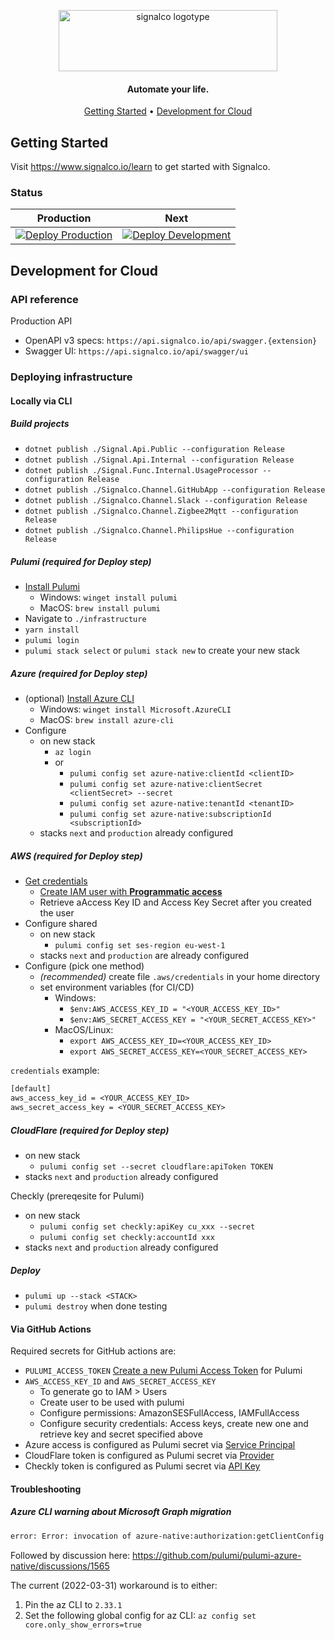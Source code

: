 <p align="center">
  <a href="https://www.signalco.io">
    <picture>
      <source media="(prefers-color-scheme: dark)" srcset="https://www.signalco.io/LogotypeDark.png">
      <img height="98" width="350" alt="signalco logotype" src="https://www.signalco.io/LogotypeLight.png">
    </picture>
  </a>
</p>
<h4 align="center">Automate your life.</h4>

<p align="center">
  <a href="#getting-started">Getting Started</a> •
  <a href="#development-for-cloud">Development for Cloud</a>
</p>

## Getting Started

Visit <a aria-label="Signalco learn" href="https://www.signalco.io/learn">https://www.signalco.io/learn</a> to get started with Signalco.

### Status

| Production | Next |
|------------|------|
| [![Deploy Production](https://github.com/signalco-io/signalco/actions/workflows/cloud-deploy.yml/badge.svg?branch=main)](https://github.com/signalco-io/signalco/actions/workflows/cloud-deploy.yml) | [![Deploy Development](https://github.com/signalco-io/signalco/actions/workflows/cloud-deploy.yml/badge.svg?branch=next)](https://github.com/signalco-io/signalco/actions/workflows/cloud-deploy.yml) |

## Development for Cloud

### API reference

Production API

- OpenAPI v3 specs: `https://api.signalco.io/api/swagger.{extension}`
- Swagger UI: `https://api.signalco.io/api/swagger/ui`

### Deploying infrastructure

#### Locally via CLI

##### **Build projects**

- `dotnet publish ./Signal.Api.Public --configuration Release`
- `dotnet publish ./Signal.Api.Internal --configuration Release`
- `dotnet publish ./Signal.Func.Internal.UsageProcessor --configuration Release`
- `dotnet publish ./Signalco.Channel.GitHubApp --configuration Release`
- `dotnet publish ./Signalco.Channel.Slack --configuration Release`
- `dotnet publish ./Signalco.Channel.Zigbee2Mqtt --configuration Release`
- `dotnet publish ./Signalco.Channel.PhilipsHue --configuration Release`

##### **Pulumi (required for Deploy step)**

- [Install Pulumi](https://www.pulumi.com/docs/get-started/install)
  - Windows: `winget install pulumi`
  - MacOS: `brew install pulumi`
- Navigate to `./infrastructure`
- `yarn install`
- `pulumi login`
- `pulumi stack select` or `pulumi stack new` to create your new stack

##### **Azure (required for Deploy step)**

- (optional) [Install Azure CLI](https://docs.microsoft.com/en-us/cli/azure/install-azure-cli)
  - Windows: `winget install Microsoft.AzureCLI`
  - MacOS: `brew install azure-cli`
- Configure
  - on new stack
    - `az login`
    - or
      - `pulumi config set azure-native:clientId <clientID>`
      - `pulumi config set azure-native:clientSecret <clientSecret> --secret`
      - `pulumi config set azure-native:tenantId <tenantID>`
      - `pulumi config set azure-native:subscriptionId <subscriptionId>`
  - stacks `next` and `production` already configured

##### **AWS (required for Deploy step)**

- [Get credentials](https://www.pulumi.com/registry/packages/aws/installation-configuration/#get-your-credentials)
  - [Create IAM user with **Programmatic access**](https://docs.aws.amazon.com/IAM/latest/UserGuide/id_users_create.html#id_users_create_console)
  - Retrieve aAccess Key ID and Access Key Secret after you created the user
- Configure shared
  - on new stack
    - `pulumi config set ses-region eu-west-1`
  - stacks `next` and `production` are already configured
- Configure (pick one method)
  - _(recommended)_ create file `.aws/credentials` in your home directory
  - set environment variables (for CI/CD)
    - Windows:
      - `$env:AWS_ACCESS_KEY_ID = "<YOUR_ACCESS_KEY_ID>"`
      - `$env:AWS_SECRET_ACCESS_KEY = "<YOUR_SECRET_ACCESS_KEY>"`
    - MacOS/Linux:
      - `export AWS_ACCESS_KEY_ID=<YOUR_ACCESS_KEY_ID>`
      - `export AWS_SECRET_ACCESS_KEY=<YOUR_SECRET_ACCESS_KEY>`

`credentials` example:

```txt
[default]
aws_access_key_id = <YOUR_ACCESS_KEY_ID>
aws_secret_access_key = <YOUR_SECRET_ACCESS_KEY>
```

##### **CloudFlare (required for Deploy step)**

- on new stack
  - `pulumi config set --secret cloudflare:apiToken TOKEN`
- stacks `next` and `production` already configured

Checkly (prereqesite for Pulumi)

- on new stack
  - `pulumi config set checkly:apiKey cu_xxx --secret`
  - `pulumi config set checkly:accountId xxx`
- stacks `next` and `production` already configured

##### **Deploy**

- `pulumi up --stack <STACK>`
- `pulumi destroy` when done testing

#### Via GitHub Actions

Required secrets for GitHub actions are:

- `PULUMI_ACCESS_TOKEN` [Create a new Pulumi Access Token](https://app.pulumi.com/account/tokens) for Pulumi
- `AWS_ACCESS_KEY_ID` and `AWS_SECRET_ACCESS_KEY`
  - To generate go to IAM > Users
  - Create user to be used with pulumi
  - Configure permissions: AmazonSESFullAccess, IAMFullAccess
  - Configure security credentials: Access keys, create new one and retrieve key and secret specified above
- Azure access is configured as Pulumi secret via [Service Principal](https://www.pulumi.com/registry/packages/azure-native/installation-configuration/#option-2-use-a-service-principal)
- CloudFlare token is configured as Pulumi secret via [Provider](https://www.pulumi.com/registry/packages/cloudflare/installation-configuration/#configuring-the-provider)
- Checkly token is configured as Pulumi secret via [API Key](https://www.pulumi.com/registry/packages/checkly/installation-configuration/#configuring-credentials)

#### Troubleshooting

##### Azure CLI warning about Microsoft Graph migration

```txt
error: Error: invocation of azure-native:authorization:getClientConfig returned an error: getting authenticated object ID: Error parsing json result from the Azure CLI: Error retrieving running Azure CLI: WARNING: The underlying Active Directory Graph API will be replaced by Microsoft Graph API in a future version of Azure CLI. Please carefully review all breaking changes introduced during this migration: https://docs.microsoft.com/cli/azure/microsoft-graph-migration
```

Followed by discussion here: <https://github.com/pulumi/pulumi-azure-native/discussions/1565>

The current (2022-03-31) workaround is to either:

1. Pin the az CLI to `2.33.1`
2. Set the following global config for az CLI: `az config set core.only_show_errors=true`
